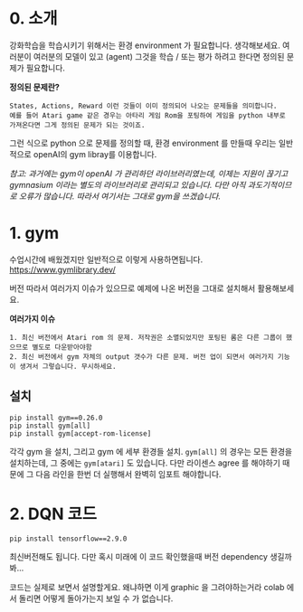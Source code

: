 # 0. 소개

강화학습을 학습시키기 위해서는 환경 environment 가 필요합니다.
생각해보세요. 여러분이 여러분의 모델이 있고 (agent) 그것을 학습 / 또는 평가 하려고 한다면 정의된 문제가 필요합니다.


**정의된 문제란?**
```
States, Actions, Reward 이런 것들이 이미 정의되어 나오는 문제들을 의미합니다.
예를 들어 Atari game 같은 경우는 아타리 게임 Rom을 포팅하여 게임을 python 내부로 가져온다면 그게 정의된 문제가 되는 것이죠. 
```

그런 식으로 python 으로 문제를 정의할 때, 환경 environment 를 만들때 우리는 일반적으로 openAI의 gym libray를 이용합니다.

*참고: 과거에는 gym이 openAI 가 관리하던 라이브러리였는데, 이제는 지원이 끊기고 gymnasium 이라는 별도의 라이브러리로 관리되고 있습니다.
다만 아직 과도기적이므로 오류가 많습니다. 따라서 여기서는 그대로 gym을 쓰겠습니다.*

# 1. gym

수업시간에 배웠겠지만 일반적으로 이렇게 사용하면됩니다. https://www.gymlibrary.dev/

버전 따라서 여러가지 이슈가 있으므로 예제에 나온 버전을 그대로 설치해서 활용해보세요.

**여러가지 이슈**
```buildoutcfg
1. 최신 버전에서 Atari rom 의 문제. 저작권은 소멸되었지만 포팅된 롬은 다른 그룹이 했으므로 별도로 다운받아야함
2. 최신 버전에서 gym 자체의 output 갯수가 다른 문제. 버전 업이 되면서 여러가지 기능이 생겨서 그렇습니다. 무시하세요.
```

## 설치
```commandline
pip install gym==0.26.0
pip install gym[all]
pip install gym[accept-rom-license]
```

각각 gym 을 설치, 그리고 gym 에 세부 환경들 설치.
`gym[all]` 의 경우는 모든 환경을 설치하는데, 그 중에는 `gym[atari]` 도 있습니다. 다만 라이센스 agree 를 해야하기 때문에 그 다음 라인을 한번 더 실행해서 완벽히 임포트 해야합니다. 

# 2. DQN 코드

```commandline
pip install tensorflow==2.9.0
```
최신버전해도 됩니다. 다만 혹시 미래에 이 코드 확인했을때 버전 dependency 생길까봐... 

코드는 실제로 보면서 설명할게요. 왜냐하면 이게 graphic 을 그려야하는거라 colab 에서 돌리면 어떻게 돌아가는지 보일 수 가 없습니다. 
